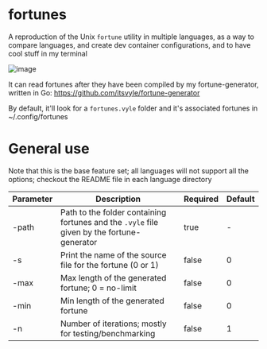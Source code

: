 # fortunes

A reproduction of the Unix `fortune` utility in multiple languages, as a way to compare languages, and create dev container configurations, and to have cool stuff in my terminal

![image](https://github.com/user-attachments/assets/629c9281-5774-441d-b0a6-8649b0cd5a0d)


It can read fortunes after they have been compiled by my fortune-generator, written in Go: https://github.com/itsvyle/fortune-generator

By default, it'll look for a `fortunes.vyle` folder and it's associated fortunes in ~/.config/fortunes

# General use

Note that this is the base feature set; all languages will not support all the options; checkout the README file in each language directory

| Parameter | Description                                                                                | Required | Default |
| --------- | ------------------------------------------------------------------------------------------ | -------- | ------- |
| -path     | Path to the folder containing fortunes and the `.vyle` file given by the fortune-generator | true     | -       |
| -s        | Print the name of the source file for the fortune (0 or 1)                                 | false    | 0       |
| -max      | Max length of the generated fortune; 0 = no-limit                                          | false    | 0       |
| -min      | Min length of the generated fortune                                                        | false    | 0       |
| -n        | Number of iterations; mostly for testing/benchmarking                                      | false    | 1       |
